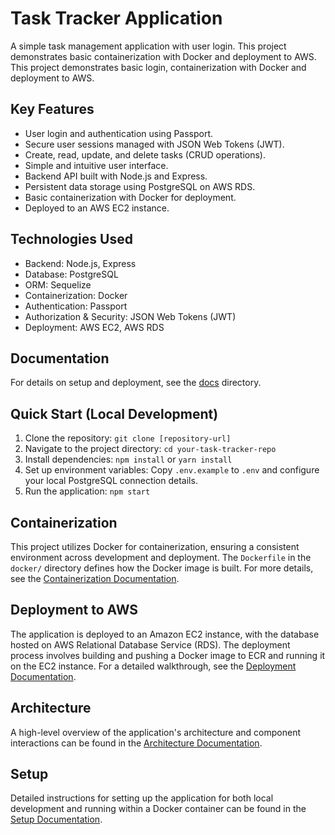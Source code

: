 # Task Tracker Application

A simple task management application with user login. This project demonstrates basic containerization with Docker and deployment to AWS.
This project demonstrates basic login, containerization with Docker and deployment to AWS.

## Key Features

* User login and authentication using Passport.
* Secure user sessions managed with JSON Web Tokens (JWT).
* Create, read, update, and delete tasks (CRUD operations).
* Simple and intuitive user interface.
* Backend API built with Node.js and Express.
* Persistent data storage using PostgreSQL on AWS RDS.
* Basic containerization with Docker for deployment.
* Deployed to an AWS EC2 instance.

## Technologies Used

* Backend: Node.js, Express
* Database: PostgreSQL
* ORM: Sequelize
* Containerization: Docker
* Authentication: Passport
* Authorization & Security: JSON Web Tokens (JWT)
* Deployment: AWS EC2, AWS RDS

## Documentation

For details on setup and deployment, see the [docs](./docs/) directory.

## Quick Start (Local Development)

1.  Clone the repository: `git clone [repository-url]`
2.  Navigate to the project directory: `cd your-task-tracker-repo`
3.  Install dependencies: `npm install` or `yarn install`
4.  Set up environment variables: Copy `.env.example` to `.env` and configure your local PostgreSQL connection details.
5.  Run the application: `npm start` 

## Containerization

This project utilizes Docker for containerization, ensuring a consistent environment across development and deployment. The `Dockerfile` in the `docker/` directory defines how the Docker image is built. For more details, see the [Containerization Documentation](./docs/containerization.md).

## Deployment to AWS

The application is deployed to an Amazon EC2 instance, with the database hosted on AWS Relational Database Service (RDS). The deployment process involves building and pushing a Docker image to ECR and running it on the EC2 instance. For a detailed walkthrough, see the [Deployment Documentation](./docs/deployment.md).

## Architecture

A high-level overview of the application's architecture and component interactions can be found in the [Architecture Documentation](./docs/architecture.md).

## Setup

Detailed instructions for setting up the application for both local development and running within a Docker container can be found in the [Setup Documentation](./docs/setup.md).
